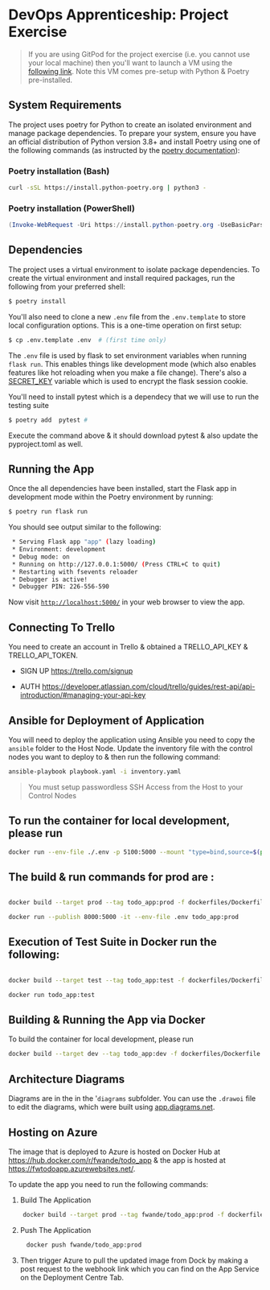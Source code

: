 # DevOps Apprenticeship: Project Exercise

> If you are using GitPod for the project exercise (i.e. you cannot use your local machine) then you'll want to launch a VM using the [following link](https://gitpod.io/#https://github.com/CorndelWithSoftwire/DevOps-Course-Starter). Note this VM comes pre-setup with Python & Poetry pre-installed.

## System Requirements

The project uses poetry for Python to create an isolated environment and manage package dependencies. To prepare your system, ensure you have an official distribution of Python version 3.8+ and install Poetry using one of the following commands (as instructed by the [poetry documentation](https://python-poetry.org/docs/#system-requirements)):

### Poetry installation (Bash)

```bash
curl -sSL https://install.python-poetry.org | python3 -
```

### Poetry installation (PowerShell)

```powershell
(Invoke-WebRequest -Uri https://install.python-poetry.org -UseBasicParsing).Content | py -
```

## Dependencies

The project uses a virtual environment to isolate package dependencies. To create the virtual environment and install required packages, run the following from your preferred shell:

```bash
$ poetry install
```

You'll also need to clone a new `.env` file from the `.env.template` to store local configuration options. This is a one-time operation on first setup:

```bash
$ cp .env.template .env  # (first time only)
```

The `.env` file is used by flask to set environment variables when running `flask run`. This enables things like development mode (which also enables features like hot reloading when you make a file change). There's also a [SECRET_KEY](https://flask.palletsprojects.com/en/1.1.x/config/#SECRET_KEY) variable which is used to encrypt the flask session cookie.



You'll need to install pytest which is a dependecy that we will use to run the testing suite


```bash
$ poetry add  pytest # 
```

Execute the command above & it should download pytest & also update the pyproject.toml as well.

## Running the App

Once the all dependencies have been installed, start the Flask app in development mode within the Poetry environment by running:
```bash
$ poetry run flask run
```

You should see output similar to the following:
```bash
 * Serving Flask app "app" (lazy loading)
 * Environment: development
 * Debug mode: on
 * Running on http://127.0.0.1:5000/ (Press CTRL+C to quit)
 * Restarting with fsevents reloader
 * Debugger is active!
 * Debugger PIN: 226-556-590
```
Now visit [`http://localhost:5000/`](http://localhost:5000/) in your web browser to view the app.


## Connecting To Trello

You need to create an account in Trello & obtained a TRELLO_API_KEY & TRELLO_API_TOKEN. 

- SIGN UP https://trello.com/signup

- AUTH https://developer.atlassian.com/cloud/trello/guides/rest-api/api-introduction/#managing-your-api-key


## Ansible for Deployment of Application
You will need to deploy the application using Ansible you need to copy the `ansible` folder to the Host Node. Update the inventory file with the control nodes you want to deploy to & then run the following command:

```bash
ansible-playbook playbook.yaml -i inventory.yaml
```
> You must setup passwordless SSH Access from the Host to your Control Nodes


## To run the container for local development, please run
```bash
docker run --env-file ./.env -p 5100:5000 --mount "type=bind,source=$(pwd)/todo_app,target=/app/todo_app" -it todo_app:dev
```

## The build & run commands for prod are : 
```bash

docker build --target prod --tag todo_app:prod -f dockerfiles/Dockerfile.todo_app .

docker run --publish 8000:5000 -it --env-file .env todo_app:prod 

```
## Execution of Test Suite in Docker run the following: 

```bash

docker build --target test --tag todo_app:test -f dockerfiles/Dockerfile.todo_app .

docker run todo_app:test

```
## Building & Running the App via Docker
To build the container for local development, please run 
```bash
docker build --target dev --tag todo_app:dev -f dockerfiles/Dockerfile.todo_app .

```
## Architecture Diagrams
Diagrams are in the in the '`diagrams` subfolder. You can use the `.drawoi` file to edit the diagrams, which were built using [app.diagrams.net](app.diagrams.net).


## Hosting on Azure 
The image that is deployed to Azure is hosted on Docker Hub at https://hub.docker.com/r/fwande/todo_app & the app is hosted at https://fwtodoapp.azurewebsites.net/. 

To update the app you need to run the following commands: 

1. Build The Application 
```bash
    docker build --target prod --tag fwande/todo_app:prod -f dockerfiles/Dockerfile.todo_app .
```
2. Push The Application 
```bash
     docker push fwande/todo_app:prod
```
3. Then trigger Azure to pull the updated image from Dock by making a post request to the webhook link which you can find on the App Service on the Deployment Centre Tab. 
    

